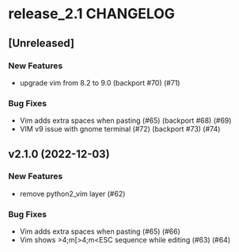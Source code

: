 # release_2.1 CHANGELOG

## [Unreleased]

### New Features

- upgrade vim from 8.2 to 9.0 (backport #70) (#71)

### Bug Fixes

- Vim adds extra spaces when pasting (#65) (backport #68) (#69)
- VIM v9 issue with gnome terminal (#72) (backport #73) (#74)

## v2.1.0 (2022-12-03)

### New Features

- remove python2_vim layer (#62)

### Bug Fixes

- Vim adds extra spaces when pasting (#65) (#66)
- Vim shows >4;m<ESC>[>4;m<ESC sequence while editing (#63) (#64)


